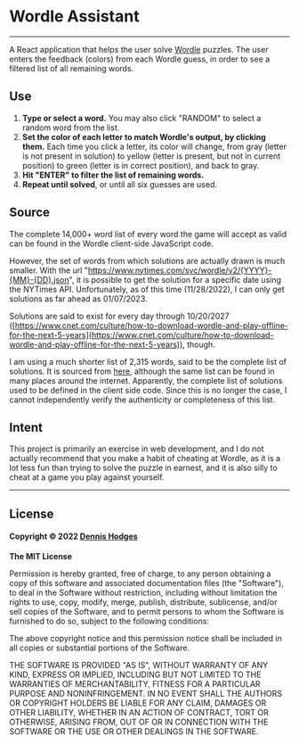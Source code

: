 # Wordle Assistant
---

A React application that helps the user solve [Wordle](https://www.nytimes.com/games/wordle/index.html) puzzles. The user enters the feedback (colors) from each Wordle guess, in order to see a filtered list of all remaining words.

## Use

1. **Type or select a word.** You may also click "RANDOM" to select a random word from the list.
2. **Set the color of each letter to match Wordle's output, by clicking them.** Each time you click a letter, its color will change, from gray (letter is not present in solution) to yellow (letter is present, but not in current position) to green (letter is in correct position), and back to gray.
3. **Hit "ENTER" to filter the list of remaining words.** 
4. **Repeat until solved**, or until all six guesses are used.

## Source

The complete 14,000+ word list of every word the game will accept as valid can be found in the Wordle client-side JavaScript code. 

However, the set of words from which solutions are actually drawn is much smaller. With the url "https://www.nytimes.com/svc/wordle/v2/{YYYY}-{MM}-{DD}.json", it is possible to get the solution for a specific date using the NYTimes API. Unfortunately, as of this time (11/28/2022), I can only get solutions as far ahead as 01/07/2023.

Solutions are said to exist for every day through 10/20/2027 ([https://www.cnet.com/culture/how-to-download-wordle-and-play-offline-for-the-next-5-years](https://www.cnet.com/culture/how-to-download-wordle-and-play-offline-for-the-next-5-years)), though.

I am using a much shorter list of 2,315 words, said to be the complete list of solutions. It is sourced from [here](https://github.com/LaurentLessard/wordlesolver/blob/main/solutions_nyt.txt), although the same list can be found in many places around the internet. Apparently, the complete list of solutions used to be defined in the client side code. Since this is no longer the case, I cannot independently verify the authenticity or completeness of this list.

## Intent

This project is primarily an exercise in web development, and I do not actually recommend that you make a habit of cheating at Wordle, as it is a lot less fun than trying to solve the puzzle in earnest, and it is also silly to cheat at a game you play against yourself.

---
## License

#### Copyright © 2022 [Dennis Hodges](https://github.com/fermentationist) 


__The MIT License__

Permission is hereby granted, free of charge, to any person obtaining a copy
of this software and associated documentation files (the "Software"), to deal
in the Software without restriction, including without limitation the rights
to use, copy, modify, merge, publish, distribute, sublicense, and/or sell
copies of the Software, and to permit persons to whom the Software is
furnished to do so, subject to the following conditions:

The above copyright notice and this permission notice shall be included in
all copies or substantial portions of the Software.

THE SOFTWARE IS PROVIDED "AS IS", WITHOUT WARRANTY OF ANY KIND, EXPRESS OR
IMPLIED, INCLUDING BUT NOT LIMITED TO THE WARRANTIES OF MERCHANTABILITY,
FITNESS FOR A PARTICULAR PURPOSE AND NONINFRINGEMENT. IN NO EVENT SHALL THE
AUTHORS OR COPYRIGHT HOLDERS BE LIABLE FOR ANY CLAIM, DAMAGES OR OTHER
LIABILITY, WHETHER IN AN ACTION OF CONTRACT, TORT OR OTHERWISE, ARISING FROM,
OUT OF OR IN CONNECTION WITH THE SOFTWARE OR THE USE OR OTHER DEALINGS IN
THE SOFTWARE.